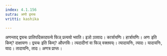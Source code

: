 ```yaml
---
index: 4.1.156
sutra: अणो द्व्यचः
vritti: kashika

---
```

अणन्ताद् द्व्यचः प्रातिपदिकादपत्ये फिञ् प्रत्ययो भवति। इञो ऽपवादः। कार्त्रायणिः। हार्त्रायणिः। अणः इति किम्? दाक्षायणः। द्व्यचः इति किम्? औपगविः। त्यदादीनां वा फिञ् वक्तवय्ः। त्यादायनिः, त्यादः। यादायनिः, यादः। तादायनिः, तादः। अणत्र प्राप्तः।